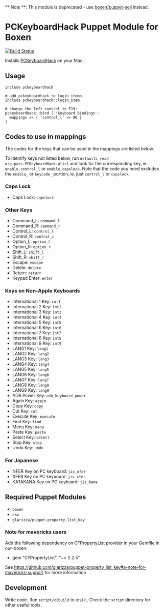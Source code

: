 ** Note **: This module is deprecated - use [boxen/puppet-seil](https://github.com/boxen/puppet-seil) instead.

# PCKeyboardHack Puppet Module for Boxen

[![Build Status](https://travis-ci.org/smh/puppet-pckeyboardhack.png?branch=master)](https://travis-ci.org/smh/puppet-pckeyboardhack)

Installs [PCKeyboardHack](http://pqrs.org/macosx/pckeyboardhack/pckeyboardhack.html.en) on your Mac.

## Usage

```puppet
include pckeyboardhack

# add pckeyboardhack to login items:
include pckeyboardhack::login_item

# change the left control to F19:
pckeyboardhack::bind { 'keyboard bindings':
  mappings => { 'control_l' => 80 }
}
```

## Codes to use in mappings

The codes for the keys that can be used in the mappings are listed below.

To identify keys not listed below, run `defaults read org.pqrs.PCKeyboardHack.plist` and look for the corresponding key, ie. `enable_control_l` or `enable_capslock`. Note that the code you need excludes the `enable_` or `keycode_` portion, ie. just `control_l` or `capslock`.

### Caps Lock

* Caps Lock: `capslock`

### Other Keys

* Command_L: `command_l`
* Command_R: `command_r`
* Control_L: `control_l`
* Control_R: `control_r`
* Option_L: `option_l`
* Option_R: `option_r`
* Shift_L: `shift_l`
* Shift_R: `shift_r`
* Escape: `escape`
* Delete: `delete`
* Return: `return`
* Keypad Enter: `enter`

### Keys on Non-Apple Keyboards

* International 1 Key: `int1`
* International 2 Key: `int2`
* International 3 Key: `int3`
* International 4 Key: `int4`
* International 5 Key: `int5`
* International 6 Key: `int6`
* International 7 Key: `int7`
* International 8 Key: `int8`
* International 9 Key: `int9`
* LANG1 Key: `lang1`
* LANG2 Key: `lang2`
* LANG3 Key: `lang3`
* LANG4 Key: `lang4`
* LANG5 Key: `lang5`
* LANG6 Key: `lang6`
* LANG7 Key: `lang7`
* LANG8 Key: `lang8`
* LANG9 Key: `lang9`
* ADB Power Key: `adb_keyboard_power`
* Again Key: `again`
* Copy Key: `copy`
* Cut Key: `cut`
* Execute Key: `execute`
* Find Key: `find`
* Menu Key: `menu`
* Paste Key: `paste`
* Select Key: `select`
* Stop Key: `stop`
* Undo Key: `undo`

### For Japanese

* NFER Key on PC keyboard: `jis_nfer`
* XFER Key on PC keyboard: `jis_xfer`
* KATAKANA Key on PC keyboard: `jis_kana`

## Required Puppet Modules

* `boxen`
* `osx`
* `glarizza/puppet-property_list_key`

### Note for mavericks users

Add the following dependency on CFPropertyList provider in your Gemfile in our-boxen:

* gem "CFPropertyList", "~> 2.2.5"

See https://github.com/glarizza/puppet-property_list_key#a-note-for-mavericks-support for more information

## Development

Write code. Run `script/cibuild` to test it. Check the `script`
directory for other useful tools.

